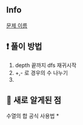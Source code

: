 ## Info
<a href="문제 주소" rel="nofollow">문제 이름</a>

## ❗ 풀이 방법
1. depth 끝까지 dfs 재귀시작
2. +,- 로 경우의 수 나누기 
3. 

## 🙂 새로 알게된 점
수열의 합 공식 사용법
* 

